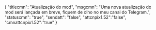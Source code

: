 {
"titlecmn": "Atualização do mod",
"msgcmn": "Uma nova atualização do mod será lançada em breve, fiquem de olho no meu canal do Telegram.",
"statuscmn": "true",
"sendatt": "false",
"attcnpix1.52":"false",
"cmnattcnpix1.52":"true"
}
